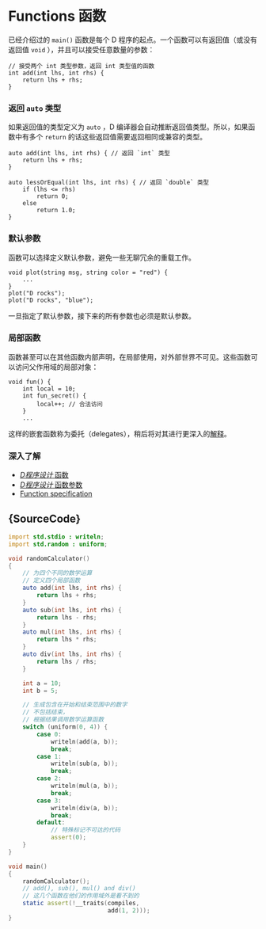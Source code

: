 # Functions 函数
已经介绍过的 `main()` 函数是每个 D 程序的起点。一个函数可以有返回值（或没有返回值 `void` ），并且可以接受任意数量的参数：

    // 接受两个 int 类型参数，返回 int 类型值的函数
    int add(int lhs, int rhs) {
        return lhs + rhs;
    }

### 返回 `auto` 类型
如果返回值的类型定义为 `auto` ，D 编译器会自动推断返回值类型。所以，如果函数中有多个 `return` 的话这些返回值需要返回相同或兼容的类型。

    auto add(int lhs, int rhs) { // 返回 `int` 类型
        return lhs + rhs;
    }

    auto lessOrEqual(int lhs, int rhs) { // 返回 `double` 类型
        if (lhs <= rhs)
            return 0;
        else
            return 1.0;
    }

### 默认参数
函数可以选择定义默认参数，避免一些无聊冗余的重载工作。

    void plot(string msg, string color = "red") {
        ...
    }
    plot("D rocks");
    plot("D rocks", "blue");

一旦指定了默认参数，接下来的所有参数也必须是默认参数。

### 局部函数
函数甚至可以在其他函数内部声明，在局部使用，对外部世界不可见。这些函数可以访问父作用域的局部对象：

    void fun() {
        int local = 10;
        int fun_secret() {
            local++; // 合法访问
        }
        ...

这样的嵌套函数称为委托（delegates），稍后将对其进行更深入的[解释](basics/delegates)。

### 深入了解

- [ _D程序设计_ 函数](http://ddili.org/ders/d.en/functions.html)
- [ _D程序设计_ 函数参数](http://ddili.org/ders/d.en/function_parameters.html)
- [Function specification](https://dlang.org/spec/function.html)

## {SourceCode}

```d
import std.stdio : writeln;
import std.random : uniform;

void randomCalculator()
{
    // 为四个不同的数学运算
    // 定义四个局部函数
    auto add(int lhs, int rhs) {
        return lhs + rhs;
    }
    auto sub(int lhs, int rhs) {
        return lhs - rhs;
    }
    auto mul(int lhs, int rhs) {
        return lhs * rhs;
    }
    auto div(int lhs, int rhs) {
        return lhs / rhs;
    }

    int a = 10;
    int b = 5;

    // 生成包含在开始和结束范围中的数字
    // 不包括结束，
    // 根据结果调用数学运算函数
    switch (uniform(0, 4)) {
        case 0:
            writeln(add(a, b));
            break;
        case 1:
            writeln(sub(a, b));
            break;
        case 2:
            writeln(mul(a, b));
            break;
        case 3:
            writeln(div(a, b));
            break;
        default:
            // 特殊标记不可达的代码
            assert(0);
    }
}

void main()
{
    randomCalculator();
    // add(), sub(), mul() and div()
    // 这几个函数在他们的作用域外是看不到的
    static assert(!__traits(compiles,
                            add(1, 2)));
}

```
